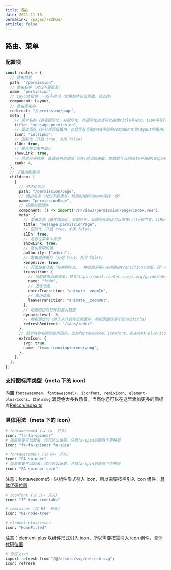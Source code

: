 ```yaml
---
title: 路由
date: 2021-11-16
permalink: /pages/782b6e/
article: false
---
```


## 路由、菜单

### 配置项

```ts
const routes = {
  // 路由地址
  path: "/permission",
  // 路由名字（对应不要重复）
  name: "permission",
  // Layout组件，一般不用动（如需整体空白页面，请去掉）
  component: Layout,
  // 路由重定向
  redirect: "/permission/page",
  meta: {
    // 菜单名称（兼容国际化、非国际化，非国际化的话可以直接title写中文，i18n可写false，也可直接不加i18n这个字段）
    title: "message.permission",
    // 菜单图标（只针对顶级路由，也就是与当前meta平级的component为Layout的路由）
    icon: "Lollipop",
    // 国际化（开启 true、关闭 false）
    i18n: true,
    // 是否在菜单中显示
    showLink: true,
    // 菜单升序排序，值越高排的越后（只针对顶级路由，也就是与当前meta平级的component为Layout的路由）
    rank: 4,
  },
  // 子路由配置项
  children: [
    {
      // 子路由地址
      path: "/permission/page",
      // 路由名字（对应不要重复，根当前组件的name保持一致）
      name: "permissionPage",
      // 按需加载组件
      component: () => import("/@/views/permission/page/index.vue"),
      meta: {
        // 菜单名称（兼容国际化、非国际化，非国际化的话可以直接title写中文，i18n可写false，也可直接不加i18n这个字段）
        title: "message.permissionPage",
        // 国际化（开启 true、关闭 false）
        i18n: true,
        // 是否在菜单中显示
        showLink: true,
        // 路由权限设置
        authority: ["admin"],
        // 路由组件缓存（开启 true、关闭 false）
        keepAlive: true,
        // 页面加载动画（有两种形式，一种直接采用vue内置的transitions动画，另一种是使用animate.css写进、离场动画）
        transition: {
          // 当前路由动画效果，参考https://next.router.vuejs.org/guide/advanced/transitions.html#transitions
          name: "fade",
          // 进场动画
          enterTransition: "animate__zoomIn",
          // 离场动画
          leaveTransition: "animate__zoomOut",
        },
        // 动态路由可打开的最大数量
        dynamicLevel: 3,
        // 刷新重定向（用于未开启标签页缓存，刷新页面获取不到动态title）
        refreshRedirect: "/tabs/index",
      },
      // 菜单名称右侧的额外图标，支持fontawesome、iconfont、element-plus-icon
      extraIcon: {
        svg: true,
        name: "team-iconxinpinrenqiwang",
      },
    },
  ],
};
```

### 支持图标库类型（meta 下的 icon）

内置 `fontawesome4`、`fontawesome5+`、`iconfont`、`remixicon`、`element-plus/icons`、`自定义svg` 满足绝大多数场景，当然你还可以在这里添加更多的图标库[ReIcon/index.ts](https://gitee.com/yiming_chang/vue-pure-admin/blob/main/src/components/ReIcon/index.ts) <Badge text="代码"/>

### 具体用法（meta 下的 icon）

```sh
# fontawesome4 (以 fa- 开头)
icon: "fa-fa-spinner"
# 如果需要它动起来，你可这么设置，注意fa-spin前面有个空格哦
icon: "fa-fa-spinner fa-spin"
```

```sh
# fontawesome5+ (以 FA- 开头)
icon: "FA-spinner"
# 如果需要它动起来，你可这么设置，注意fa-spin前面有个空格哦
icon: "FA-spinner spin"
```

注意：fontawesome5+ 以组件形式引入 icon，所以需要按需引入 icon 组件，[具体代码位置](https://gitee.com/yiming_chang/vue-pure-admin/blob/main/src/plugins/fontawesome/index.ts#L9) <Badge text="代码"/>

```sh
# iconfont (以 IF- 开头)
icon: "IF-team-icontabs"
```

```sh
# remixicon (以 RI- 开头)
icon: "RI-node-tree"
```

```sh
# element-plus/icons
icon: "HomeFilled"
```

注意：element-plus 以组件形式引入 icon，所以需要按需引入 icon 组件，[具体代码位置](https://gitee.com/yiming_chang/vue-pure-admin/blob/main/src/plugins/element-plus/index.ts#L103) <Badge text="代码"/>

```sh
# 自定义svg
import refresh from "/@/assets/svg/refresh.svg";
icon: refresh
```
